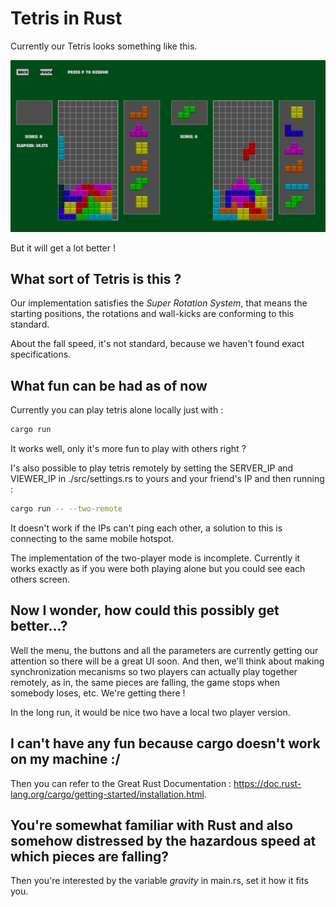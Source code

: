 # Tetris in Rust

Currently our Tetris looks something like this. 

![](tetris.png)

But it will get a lot better !

## What sort of Tetris is this ?

Our implementation satisfies the *Super Rotation System*, that means the starting positions, the rotations and wall-kicks are conforming to this standard.

About the fall speed, it's not standard, because we haven't found exact specifications.

## What fun can be had as of now

Currently you can play tetris alone locally just with :
```bash
cargo run
```

It works well, only it's more fun to play with others right ?

I's also possible to play tetris remotely by setting the SERVER_IP and VIEWER_IP in ./src/settings.rs to yours and your friend's IP and then running :
```bash
cargo run -- --two-remote
```

It doesn't work if the IPs can't ping each other, a solution to this is connecting to the same mobile hotspot.

The implementation of the two-player mode is incomplete. Currently it works exactly as if you were both playing alone but you could see each others screen.

## Now I wonder, how could this possibly get better...?

Well the menu, the buttons and all the parameters are currently getting our attention so there will be a great UI soon. And then, we'll think about making synchronization mecanisms so two players can actually play together remotely, as in, the same pieces are falling, the game stops when somebody loses, etc. We're getting there !

In the long run, it would be nice two have a local two player version.

## I can't have any fun because cargo doesn't work on my machine :/

Then you can refer to the Great Rust Documentation : https://doc.rust-lang.org/cargo/getting-started/installation.html.


## You're somewhat familiar with Rust and also somehow distressed by the hazardous speed at which pieces are falling?

Then you're interested by the variable *gravity* in main.rs, set it how it fits you.